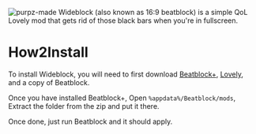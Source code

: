 ![purpz-made](https://github.com/user-attachments/assets/619f6cb8-c228-4ca4-b499-d71435bddd9c)
Wideblock (also known as 16:9 beatblock) is a simple QoL Lovely mod that gets rid of those black bars when you're in fullscreen.

# How2Install

To install Wideblock, you will need to first download [Beatblock+](https://github.com/BeatblockTools/BeatblockPlus/), [Lovely](https://github.com/ethangreen-dev/lovely-injector), and a copy of Beatblock.

Once you have installed Beatblock+, Open `%appdata%/Beatblock/mods`, Extract the folder from the zip and put it there.

Once done, just run Beatblock and it should apply.
